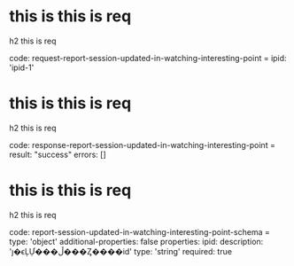 # this is this is req

h2 this is req

code:
    request-report-session-updated-in-watching-interesting-point =
  ipid: 'ipid-1'


# this is this is req

h2 this is req

code:
    response-report-session-updated-in-watching-interesting-point =
  result: "success"
  errors: []


# this is this is req

h2 this is req

code:
    report-session-updated-in-watching-interesting-point-schema =
  type: 'object'
  additional-properties: false
  properties:
    ipid:
      description: 'ȷ�ϵĻỰ���ڵ���Ȥ����id'
      type: 'string'
      required: true


